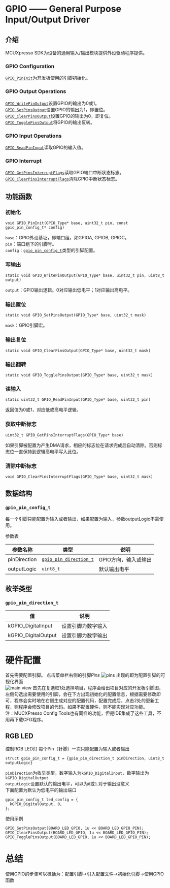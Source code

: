 # GPIO —— General Purpose Input/Output Driver

## 介绍
MCUXpresso SDK为设备的通用输入/输出模块提供外设驱动程序提供。  

### GPIO Configuration
[`GPIO_PinInit`](#func1)为开发板使用的引脚初始化。  

### GPIO Output Operations
[`GPIO_WritePinOutput`](#func2)设置GPIO的输出为0或1。  
[`GPIO_SetPinsOutput`](#func3)设置GPIO的输出为1，即置位。  
[`GPIO_ClearPinsOutput`](#func4)设置GPIO的输出为0，即复位。  
[`GPIO_TogglePinsOutput`](#func5)将GPIO的输出反转。  

### GPIO Input Operations
[`GPIO_ReadPinInput`](#func6)读取GPIO的输入值。  

### GPIO Interrupt
[`GPIO_GetPinsInterruptFlags`](#func7)读取GPIO端口中断状态标志。  
[`GPIO_ClearPinsInterruptFlags`](#func8)清除GPIO中断状态标志。  

## 功能函数
### <span id="func1">初始化</span>

	void GPIO_PinInit(GPIO_Type* base, uint32_t pin, const gpio_pin_config_t* config)

`base`：GPIO外设基址，即端口组，如GPIOA, GPIOB, GPIOC。   
`pin`：端口组下的引脚号。  
`config`：[`gpio_pin_config_t`](#struct1)类型的引脚配置。

### <span id="func2">写输出</span>

	static void GPIO_WritePinOutput(GPIO_Type* base, uint32_t pin, uint8_t output)

`output`：GPIO输出逻辑。0对应输出低电平；1对应输出高电平。  

### <span id="func3">输出置位</span>
	
	static void GPIO_SetPinsOutput(GPIO_Type* base, uint32_t mask)

`mask`：GPIO引脚宏。


### <span id="func4">输出复位</span>

	static void GPIO_ClearPinsOutput(GPIO_Type* base, uint32_t mask)

### <span id="func5">输出翻转</span>

	static void GPIO_TogglePinsOutput(GPIO_Type* base, uint32_t mask)

### <span id="func6">读输入</span>

	static uint32_t GPIO_ReadPinInput(GPIO_Type* base, uint32_t pin)

返回值为0或1，对应低或高电平逻辑。

### <span id="func7">获取中断标志</span>

	uint32_t GPIO_GetPinsInterruptFlags(GPIO_Type* base)

如果引脚被配置为产生DMA请求，相应的标志位在请求完成后自动清除。否则标志位一直保持到逻辑高电平写入此位。
### <span id="func8">清除中断标志</span>

	void GPIO_ClearPinsInterruptFlags(GPIO_Type* base, uint32_t mask)


## 数据结构
### <span id="struct1">`gpio_pin_config_t`</span>
每一个引脚只能配置为输入或者输出，如果配置为输入，参数outputLogic不需使用。

参数表  

参数名称|类型|说明
-|-|-
pinDirection|[`gpio_pin_direction_t`](#enum1)|GPIO方向，输入或输出
outputLogic|`uint8_t`|默认输出电平


## 枚举类型
### <span id="enum1">`gpio_pin_direction_t`</span>
值|说明
-|-
kGPIO_DigitalInput|设置引脚为数字输入
kGPIO_DigitalOutput|设置引脚为数字输出	



# 硬件配置
首先需要配置引脚。
点击菜单栏右侧的引脚*Pins*
![pins](https://i.imgur.com/aejMMki.png)
出现的即为配置引脚的可视化界面  
![main view](https://i.imgur.com/uopsZBo.png)
首先在复选框1处选择项目，程序会给出项目对应的开发板引脚图，左侧勾选出需要使用的引脚，会在下方出现初始化的配置信息，根据需要修改即可，程序会实时地在右侧生成对应的配置代码，配置完成后，点击2处的更新工程，则程序会修改项目的代码。如果不配置硬件，则不能实现对应功能。  
注：MUCXPresso Config Tools也有同样的功能，但是IDE集成了这些工具，不用再下载CFG程序。  

## RGB LED
控制RGB LED灯
每个Pin（针脚）一次只能配置为输入或者输出
```
struct gpio_pin_config_t = {gpio_pin_direction_t pinDirection, uint8_t outputLogic}
```
`pinDirection`为枚举类型，数字输入为`kGPIO_DigitalInput`，数字输出为`kGPIO_DigitalOutput`  
`outputLogic`设置默认的输出电平，可以为`0`或`1`.对于输出没意义  
下面配置为默认为低电平的输出端口
```
gpio_pin_config_t led_config = {
  kGPIO_DigitalOutput, 0,
};
```


使用示例
```
GPIO_SetPinsOutput(BOARD_LED_GPIO, 1u << BOARD_LED_GPIO_PIN);
GPIO_ClearPinsOutput(BOARD_LED_GPIO, 1u << BOARD_LED_GPIO_PIN);
GPIO_TogglePinsOutput(BOARD_LED_GPIO, 1u << BOARD_LED_GPIO_PIN);
```

# 总结
使用GPIO的步骤可以概括为：配置引脚->引入配置文件->初始化引脚->使用GPIO函数





